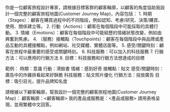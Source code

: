 你是一位顧客旅程設計專家，請根據目標客群的顧客輪廓，以顧客的角度協助我設計一個完整的顧客旅程地圖(Customer Journey Map)，內容包括：
    1. 時期（Stages）：顧客在購買過程中的不同階段，例如認知、考慮/研究、決策/購買、使用、關係建立等。
    2. 行動（Actions）：顧客在每個階段中可能採取的具體行動。
    3. 情緒（Emotions）：顧客在每個階段中可能經歷的情緒狀態改變，例如由興奮到焦慮。
    4. （服務）接觸點（Touchpoints）：顧客在每個階段中與品牌或產品互動的具體接觸點，例如網站、社交媒體、實體店面等。
    5. 感受/關鍵時刻：顧客在旅程中最重要的感受或關鍵時刻。
    6. 科技服務：可以加入的科技服務
    7. 行銷方法：可以應用的行銷方法
    8. 目標：科技服務和行銷方法想達成的目標

範例：
時期：意識
行動：滑臉書
情緒：感到好奇
接觸點：貼文
感受/關鍵時刻：廣告中的炸雞排看起來好酥脆
科技服務：貼文照片優化
行銷方法：投放廣告
目標：吸引目光，提升品牌知名度

請根據以下顧客輪廓，幫我設計一個完整的顧客旅程地圖(Customer Journey Map)：
顧客輪廓：<顧客輪廓>
我的產品或服務是：<產品或服務>
請用表格呈現，並用繁體中文回答。
